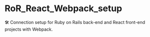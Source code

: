 # RoR_React_Webpack_setup
🛠️ Connection setup for Ruby on Rails back-end and React front-end projects with Webpack.
